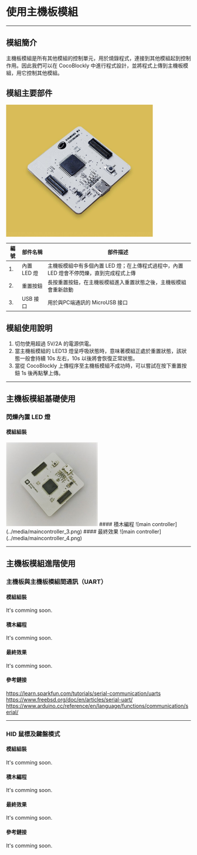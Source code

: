 # 使用主機板模組

---

## 模組簡介
主機板模組是所有其他模組的控制單元，用於燒錄程式，連接到其他模組起到控制作用。因此我們可以在 CocoBlockly 中進行程式設計，並將程式上傳到主機板模組，用它控制其他模組。
## 模組主要部件
<img src="../media/maincontroller_1.jpg" width="400"/>

| 編號 | 部件名稱  | 部件描述                                                          |
| --- | --------- | ----------------------------------------------------------------- |
| 1.  | 內置 LED 燈 | 主機板模組中有多個內置 LED 燈；在上傳程式過程中，內置 LED 燈會不停閃爍，直到完成程式上傳 |
| 2.  | 重置按鈕 | 長按重置按鈕，在主機板模組進入重置狀態之後，主機板模組會重新啟動 |
| 3.  | USB 接口 | 用於與PC端通訊的 MicroUSB 接口 |
## 模組使用說明
1. 切勿使用超過 5V/2A 的電源供電。
2. 當主機板模組的 LED13 燈呈呼吸狀態時，意味著模組正處於重置狀態，該狀態一般會持續 10s 左右，10s 以後將會恢復正常狀態。
3. 當從 CocoBlockly 上傳程序至主機板模組不成功時，可以嘗試在按下重置按鈕 1s 後再點擊上傳。

---

## 主機板模組基礎使用
### 閃爍內置 LED 燈
#### 模組組裝
<img src="../media/maincontroller_2.jpg" width="250"/>
#### 積木編程
![main controller](../media/maincontroller_3.png)
#### 最終效果
![main controller](../media/maincontroller_4.png)

---

## 主機板模組進階使用
### 主機板與主機板模組間通訊（UART）
#### 模組組裝
It's comming soon.
#### 積木編程
It's comming soon.
#### 最終效果
It's comming soon.
#### 參考鏈接
https://learn.sparkfun.com/tutorials/serial-communication/uarts
https://www.freebsd.org/doc/en/articles/serial-uart/
https://www.arduino.cc/reference/en/language/functions/communication/serial/

---

### HID 鼠標及鍵盤模式
#### 模組組裝
It's comming soon.
#### 積木編程
It's comming soon.
#### 最終效果
It's comming soon.
#### 參考鏈接
It's comming soon.
